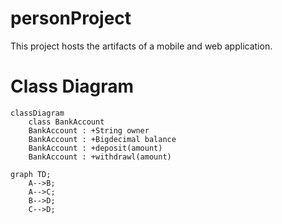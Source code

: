 # personProject
This project hosts the artifacts of a mobile and web application.


# Class Diagram

```mermaid
classDiagram
    class BankAccount
    BankAccount : +String owner
    BankAccount : +Bigdecimal balance
    BankAccount : +deposit(amount)
    BankAccount : +withdrawl(amount)	
```

```mermaid
graph TD;
    A-->B;
    A-->C;
    B-->D;
    C-->D;
```